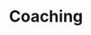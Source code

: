 ---
layout: coaching
title: Coaching 

our_mission: 
- title: VLada
  description: Poverenje koje nam poklanjate time što nas birate za tim koji se bavi vašim zdravljem i fitnesom veoma cenimo. Baš zbog toga razvili smo sistem kroz koji prolaze naši klijenti i u tom sistemu početna dijagnostika i merenja su kamen temeljac dobrog budućeg rada i rezultata.
  image: /img/6O6A0327.jpg
- title: Evgenija
  description: Poverenje koje nam poklanjate time što nas birate za tim koji se bavi vašim zdravljem i fitnesom veoma cenimo. Baš zbog toga razvili smo sistem kroz koji prolaze naši klijenti i u tom sistemu početna dijagnostika i merenja su kamen temeljac dobrog budućeg rada i rezultata.
  image: /img/6O6A0327.jpg
- title: Da li radi
  description: Poverenje koje nam poklanjate time što nas birate za tim koji se bavi vašim zdravljem i fitnesom veoma cenimo. Baš zbog toga razvili smo sistem kroz koji prolaze naši klijenti i u tom sistemu početna dijagnostika i merenja su kamen temeljac dobrog budućeg rada i rezultata.
  image: /img/6O6A0327.jpg


our_pricies: 
- service: Pregled i merenje
  price: 2000

- service: Presonalni treninzi
  price: 

- service: Individualni
  price: od 1800

---